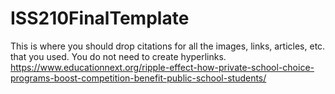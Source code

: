 # ISS210FinalTemplate
This is where you should drop citations for all the images, links, articles, etc. that you used. You do not need to create hyperlinks.
https://www.educationnext.org/ripple-effect-how-private-school-choice-programs-boost-competition-benefit-public-school-students/
